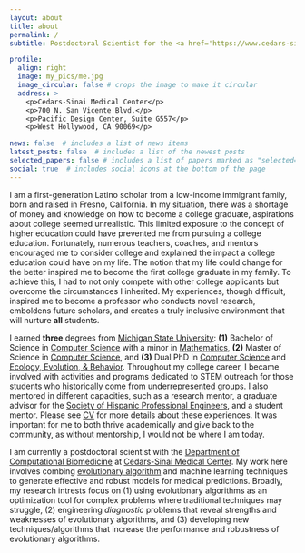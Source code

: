 ```yaml
---
layout: about
title: about
permalink: /
subtitle: Postdoctoral Scientist for the <a href='https://www.cedars-sinai.edu/research/departments-institutes/computational-biomedicine.html'>Department of Computational Biomedicine</a> at <a href=https://www.cedars-sinai.org/home.html>Cedars-Sinai Medical Center</a>.

profile:
  align: right
  image: my_pics/me.jpg
  image_circular: false # crops the image to make it circular
  address: >
    <p>Cedars-Sinai Medical Center</p>
    <p>700 N. San Vicente Blvd.</p>
    <p>Pacific Design Center, Suite G557</p>
    <p>West Hollywood, CA 90069</p>

news: false  # includes a list of news items
latest_posts: false  # includes a list of the newest posts
selected_papers: false # includes a list of papers marked as "selected={true}"
social: true  # includes social icons at the bottom of the page
---
```


I am a first-generation Latino scholar from a low-income immigrant family, born and raised in Fresno, California.
In my situation, there was a shortage of money and knowledge on how to become a college graduate, aspirations about college seemed unrealistic.
This limited exposure to the concept of higher education could have prevented me from pursuing a college education.
Fortunately, numerous teachers, coaches, and mentors encouraged me to consider college and explained the impact a college education could have on my life.
The notion that my life could change for the better inspired me to become the first college graduate in my family.
To achieve this, I had to not only compete with other college applicants but overcome the circumstances I inherited.
My experiences, though difficult, inspired me to become a professor who conducts novel research, emboldens future scholars, and creates a truly inclusive environment that will nurture **all** students.

I earned **three** degrees from [Michigan State University](https://msu.edu/):
**(1)** Bachelor of Science in [Computer Science](https://www.cse.msu.edu/) with a minor in [Mathematics](https://math.natsci.msu.edu/),
**(2)** Master of Science in [Computer Science](https://www.cse.msu.edu/),
and **(3)** Dual PhD in [Computer Science](https://www.cse.msu.edu/) and [Ecology, Evolution, & Behavior](https://eeb.msu.edu/).
Throughout my college career, I became involved with activities and programs dedicated to STEM outreach for those students who historically come from underrepresented groups.
I also mentored in different capacities, such as a research mentor, a graduate advisor for the [Society of Hispanic Professional Engineers](https://www.egr.msu.edu/studentgroups/society-hispanic-professional-engineers-shpe), and a student mentor.
Please see [CV](./) for more details about these experiences.
It was important for me to both thrive academically and give back to the community, as without mentorship, I would not be where I am today.

I am currently a postdoctoral scientist with the [Department of Computational Biomedicine](https://www.cedars-sinai.edu/research/departments-institutes/computational-biomedicine.html) at [Cedars-Sinai Medical Center](https://www.cedars-sinai.org/home.html).
My work here involves combing [evolutionary algorithm](https://en.wikipedia.org/wiki/Evolutionary_algorithm) and machine learning techniques to generate effective and robust models for medical predictions.
Broadly, my research intrests focus on
(1) using evolutionary algorithms as an optimization tool for complex problems where traditional techniques may struggle,
(2) engineering *diagnostic* problems that reveal strengths and weaknesses of evolutionary algorithms,
and (3) developing new techniques/algorithms that increase the performance and robustness of evolutionary algorithms.